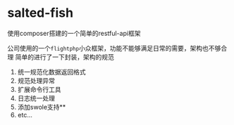 # salted-fish
使用composer搭建的一个简单的restful-api框架

公司使用的一个`flightphp`小众框架，功能不能够满足日常的需要，架构也不够合理
简单的进行了一下封装，架构的规范

1. 统一规范化数据返回格式
2. 规范处理异常
3. 扩展命令行工具
4. 日志统一处理
5. 添加swole支持**
6. etc...